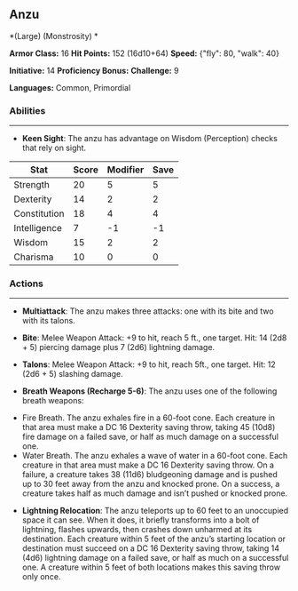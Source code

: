 ## Anzu
*(Large) (Monstrosity) *

**Armor Class:** 16
**Hit Points:** 152 (16d10+64)
**Speed:** {"fly": 80, "walk": 40}

**Initiative:** 14
**Proficiency Bonus:**
**Challenge:** 9

**Languages:** Common, Primordial

### Abilities
 --- 
- **Keen Sight**: The anzu has advantage on Wisdom (Perception) checks that rely on sight.



| Stat | Score | Modifier | Save |
| ---- | ---- | ---- | ---- |
| Strength | 20 | 5 | 5 |
| Dexterity | 14 | 2 | 2 |
| Constitution | 18 | 4 | 4 |
| Intelligence | 7 | -1 | -1 |
| Wisdom | 15 | 2 | 2 |
| Charisma | 10 | 0 | 0 |

### Actions
 --- 
- **Multiattack**: The anzu makes three attacks: one with its bite and two with its talons.

- **Bite**: Melee Weapon Attack: +9 to hit, reach 5 ft., one target. Hit: 14 (2d8 + 5) piercing damage plus 7 (2d6) lightning damage.

- **Talons**: Melee Weapon Attack: +9 to hit, reach 5ft., one target. Hit: 12 (2d6 + 5) slashing damage.

- **Breath Weapons (Recharge 5-6)**: The anzu uses one of the following breath weapons: 
* Fire Breath. The anzu exhales fire in a 60-foot cone. Each creature in that area must make a DC 16 Dexterity saving throw, taking 45 (10d8) fire damage on a failed save, or half as much damage on a successful one. 
* Water Breath. The anzu exhales a wave of water in a 60-foot cone. Each creature in that area must make a DC 16 Dexterity saving throw. On a failure, a creature takes 38 (11d6) bludgeoning damage and is pushed up to 30 feet away from the anzu and knocked prone. On a success, a creature takes half as much damage and isn’t pushed or knocked prone.

- **Lightning Relocation**: The anzu teleports up to 60 feet to an unoccupied space it can see. When it does, it briefly transforms into a bolt of lightning, flashes upwards, then crashes down unharmed at its destination. Each creature within 5 feet of the anzu’s starting location or destination must succeed on a DC 16 Dexterity saving throw, taking 14 (4d6) lightning damage on a failed save, or half as much on a successful one. A creature within 5 feet of both locations makes this saving throw only once.

